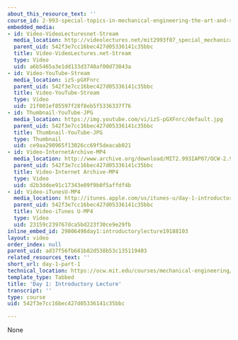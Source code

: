 ```yaml
---
about_this_resource_text: ''
course_id: 2-993-special-topics-in-mechanical-engineering-the-art-and-science-of-boat-design-january-iap-2007
embedded_media:
- id: Video-VideoLecturesnet-Stream
  media_location: http://videolectures.net/mit2993f07_special_mechanical_engineering/
  parent_uid: 542f3e7cc16bec427d05336141c35bbc
  title: Video-VideoLectures.net-Stream
  type: Video
  uid: a6b5465a3e1dd133d3748af00d73043a
- id: Video-YouTube-Stream
  media_location: izS-pGXFnrc
  parent_uid: 542f3e7cc16bec427d05336141c35bbc
  title: Video-YouTube-Stream
  type: Video
  uid: 21f001ef85597f28f8eb5f5336337f76
- id: Thumbnail-YouTube-JPG
  media_location: https://img.youtube.com/vi/izS-pGXFnrc/default.jpg
  parent_uid: 542f3e7cc16bec427d05336141c35bbc
  title: Thumbnail-YouTube-JPG
  type: Thumbnail
  uid: ce9aa290965f13026cc69f5deacab021
- id: Video-InternetArchive-MP4
  media_location: http://www.archive.org/download/MIT2.993IAP07/OCW-2.993-22Jan2007-pt1_300k.mp4
  parent_uid: 542f3e7cc16bec427d05336141c35bbc
  title: Video-Internet Archive-MP4
  type: Video
  uid: d2b3ddee91c17343e09f9b0f5affdf4b
- id: Video-iTunesU-MP4
  media_location: http://itunes.apple.com/us/itunes-u/day-1-introductory-lecture/id479245683?i=105023098
  parent_uid: 542f3e7cc16bec427d05336141c35bbc
  title: Video-iTunes U-MP4
  type: Video
  uid: 23159c239767dca5bd223f30ce9e29fb
inline_embed_id: 29806498day1:introductorylecture19188103
layout: video
order_index: null
parent_uid: ad37f56fb681b82d538b53c135119403
related_resources_text: ''
short_url: day-1-part-1
technical_location: https://ocw.mit.edu/courses/mechanical-engineering/2-993-special-topics-in-mechanical-engineering-the-art-and-science-of-boat-design-january-iap-2007/video-lectures/day-1-part-1
template_type: Tabbed
title: 'Day 1: Introductory Lecture'
transcript: ''
type: course
uid: 542f3e7cc16bec427d05336141c35bbc

---
```

None